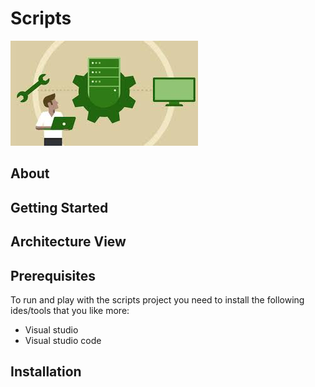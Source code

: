 # Scripts

![DevOps](./../images/devops.jpg)

## About

## Getting Started

## Architecture View

## Prerequisites

To run and play with the scripts project you need to install the following ides/tools that you like more:

* Visual studio
* Visual studio code

## Installation

